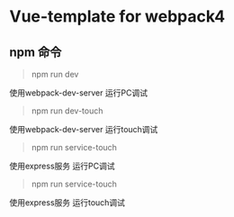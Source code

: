 # Vue-template for webpack4

## npm 命令
> npm run dev

使用webpack-dev-server 运行PC调试

> npm run dev-touch

使用webpack-dev-server 运行touch调试

> npm run service-touch

使用express服务 运行PC调试

> npm run service-touch

使用express服务 运行touch调试
